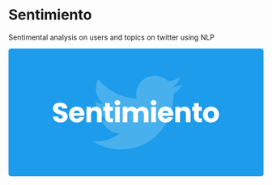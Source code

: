 # Sentimiento
Sentimental analysis on users and topics on twitter using NLP

<img src="https://github.com/anmolbhardwaj17/sentimiento/blob/master/public/images/sentimiento.png"></img>
